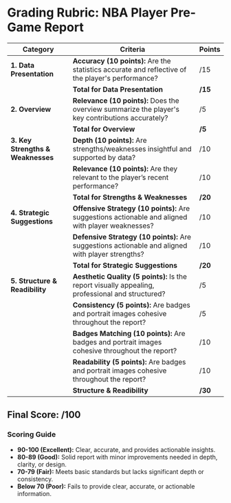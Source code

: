 # Grading Rubric: NBA Player Pre-Game Report

| **Category**                | **Criteria**                                                                                      | **Points** |
|-----------------------------|---------------------------------------------------------------------------------------------------|------------|
| **1. Data Presentation**    | **Accuracy (10 points):** Are the statistics accurate and reflective of the player's performance? | /15        |
|                             | **Total for Data Presentation**                                                                   | **/15**    |
| **2. Overview**             | **Relevance (10 points):** Does the overview summarize the player's key contributions accurately? | /5         |
|                             | **Total for Overview**                                                                            | **/5**     |
| **3. Key Strengths & Weaknesses** | **Depth (10 points):** Are strengths/weaknesses insightful and supported by data?           | /10        |
|                             | **Relevance (10 points):** Are they relevant to the player’s recent performance?                  | /10        |
|                             | **Total for Strengths & Weaknesses**                                                              | **/20**    |
| **4. Strategic Suggestions**| **Offensive Strategy (10 points):** Are suggestions actionable and aligned with player weaknesses?| /10        |
|                             | **Defensive Strategy (10 points):** Are suggestions actionable and aligned with player strengths? | /10        |
|                             | **Total for Strategic Suggestions**                                                               | **/20**    |
| **5. Structure & Readibility**| **Aesthetic Quality (5 points):** Is the report visually appealing, professional and structured?| /5         |
|                             | **Consistency (5 points):** Are badges and portrait images cohesive throughout the report?        | /5         |
|                             | **Badges Matching (10 points):** Are badges and portrait images cohesive throughout the report?   | /10        |
|                             | **Readability (5 points):** Are badges and portrait images cohesive throughout the report?        | /10        |
|                             | **Structure & Readibility**                                                                       | **/30**    |


## Final Score: **/100**

### Scoring Guide
- **90-100 (Excellent):** Clear, accurate, and provides actionable insights.
- **80-89 (Good):** Solid report with minor improvements needed in depth, clarity, or design.
- **70-79 (Fair):** Meets basic standards but lacks significant depth or consistency.
- **Below 70 (Poor):** Fails to provide clear, accurate, or actionable information.
